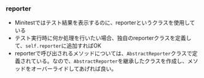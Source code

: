 ### reporter

* Minitestではテスト結果を表示するのに、reporterというクラスを使用している
* テスト実行時に何か処理を行いたい場合、独自のreporterクラスを定義して、`self.reporter`に追加すればOK
* reporterで呼び出されるメソッドについては、`AbstractReporter`クラスで定義されている。なので、`AbstractReporter`を継承したクラスを作成し、メソッドをオーバーライドしてあげれば良い。

